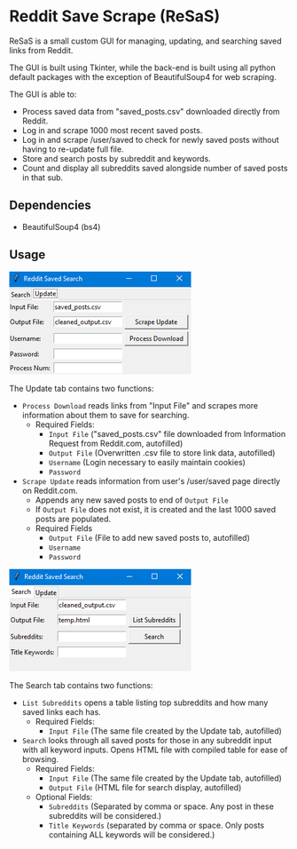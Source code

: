 # Reddit Save Scrape (ReSaS)

ReSaS is a small custom GUI for managing, updating, and searching saved links from Reddit.

The GUI is built using Tkinter, while the back-end is built using all python default packages with the exception of BeautifulSoup4 for web scraping.

The GUI is able to:
- Process saved data from "saved_posts.csv" downloaded directly from Reddit.
- Log in and scrape 1000 most recent saved posts.
- Log in and scrape /user/saved to check for newly saved posts without having to re-update full file.
- Store and search posts by subreddit and keywords.
- Count and display all subreddits saved alongside number of saved posts in that sub.

## Dependencies
- BeautifulSoup4 (bs4)

## Usage

![update tab image](/img/img_update_tab.png)

The Update tab contains two functions:
- `Process Download` reads links from "Input File" and scrapes more information about them to save for searching.
  - Required Fields:
    - `Input File` ("saved_posts.csv" file downloaded from Information Request from Reddit.com, autofilled)
    - `Output File` (Overwritten .csv file to store link data, autofilled)
    - `Username` (Login necessary to easily maintain cookies)
    - `Password`
- `Scrape Update` reads information from user's /user/saved page directly on Reddit.com.
  - Appends any new saved posts to end of `Output File`
  - If `Output File` does not exist, it is created and the last 1000 saved posts are populated.
  - Required Fields
    - `Output File` (File to add new saved posts to, autofilled)
    - `Username`
    - `Password`

![search tab image](/img/img_search_tab.png)

The Search tab contains two functions:
- `List Subreddits` opens a table listing top subreddits and how many saved links each has.
  - Required Fields:
    - `Input File` (The same file created by the Update tab, autofilled)
- `Search` looks through all saved posts for those in any subreddit input with all keyword inputs. Opens HTML file with compiled table for ease of browsing.
  - Required Fields:
    - `Input File` (The same file created by the Update tab, autofilled)
    - `Output File` (HTML file for search display, autofilled)
  - Optional Fields:
    - `Subreddits` (Separated by comma or space. Any post in these subreddits will be considered.)
    - `Title Keywords` (separated by comma or space. Only posts containing ALL keywords will be considered.)